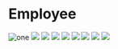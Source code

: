 # Employee


  <img src="/Imges/1.PNG"  title="one">
  <img src="/Imges/2.PNG">
  <img src="/Imges/3.PNG">
  <img src="/Imges/4.PNG" >
  <img src="/Imges/5.PNG" >
  <img src="/Imges/6.PNG">
  <img src="/Imges/7.PNG">
  <img src="/Imges/8.PNG"  >  
  <img src="/Imges/9.PNG" >
